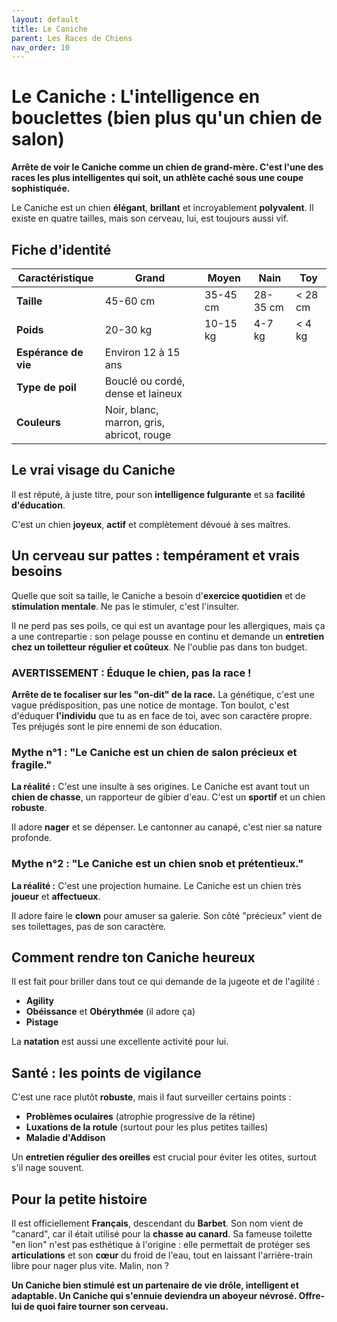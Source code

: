 ```yaml
---
layout: default
title: Le Caniche
parent: Les Races de Chiens
nav_order: 10
---
```


# Le Caniche : L'intelligence en bouclettes (bien plus qu'un chien de salon)

**Arrête de voir le Caniche comme un chien de grand-mère. C'est l'une des races les plus intelligentes qui soit, un athlète caché sous une coupe sophistiquée.**

Le Caniche est un chien **élégant**, **brillant** et incroyablement **polyvalent**. Il existe en quatre tailles, mais son cerveau, lui, est toujours aussi vif.

## Fiche d'identité

| Caractéristique | Grand | Moyen | Nain | Toy |
|---|---|---|---|---|
| **Taille** | 45-60 cm | 35-45 cm | 28-35 cm | < 28 cm |
| **Poids** | 20-30 kg | 10-15 kg | 4-7 kg | < 4 kg |
| **Espérance de vie** | Environ 12 à 15 ans |
| **Type de poil** | Bouclé ou cordé, dense et laineux |
| **Couleurs** | Noir, blanc, marron, gris, abricot, rouge |

## Le vrai visage du Caniche

Il est réputé, à juste titre, pour son **intelligence fulgurante** et sa **facilité d'éducation**.

C'est un chien **joyeux**, **actif** et complètement dévoué à ses maîtres.

## Un cerveau sur pattes : tempérament et vrais besoins

Quelle que soit sa taille, le Caniche a besoin d'**exercice quotidien** et de **stimulation mentale**. Ne pas le stimuler, c'est l'insulter.

Il ne perd pas ses poils, ce qui est un avantage pour les allergiques, mais ça a une contrepartie : son pelage pousse en continu et demande un **entretien chez un toiletteur régulier et coûteux**. Ne l'oublie pas dans ton budget.

### **AVERTISSEMENT : Éduque le chien, pas la race !**

**Arrête de te focaliser sur les "on-dit" de la race.** La génétique, c'est une vague prédisposition, pas une notice de montage. Ton boulot, c'est d'éduquer **l'individu** que tu as en face de toi, avec son caractère propre. Tes préjugés sont le pire ennemi de son éducation.

### Mythe n°1 : "Le Caniche est un chien de salon précieux et fragile."

**La réalité :** C'est une insulte à ses origines. Le Caniche est avant tout un **chien de chasse**, un rapporteur de gibier d'eau. C'est un **sportif** et un chien **robuste**.

Il adore **nager** et se dépenser. Le cantonner au canapé, c'est nier sa nature profonde.

### Mythe n°2 : "Le Caniche est un chien snob et prétentieux."

**La réalité :** C'est une projection humaine. Le Caniche est un chien très **joueur** et **affectueux**.

Il adore faire le **clown** pour amuser sa galerie. Son côté "précieux" vient de ses toilettages, pas de son caractère.

## Comment rendre ton Caniche heureux

Il est fait pour briller dans tout ce qui demande de la jugeote et de l'agilité :

*   **Agility**
*   **Obéissance** et **Obérythmée** (il adore ça)
*   **Pistage**

La **natation** est aussi une excellente activité pour lui.

## Santé : les points de vigilance

C'est une race plutôt **robuste**, mais il faut surveiller certains points :

*   **Problèmes oculaires** (atrophie progressive de la rétine)
*   **Luxations de la rotule** (surtout pour les plus petites tailles)
*   **Maladie d'Addison**

Un **entretien régulier des oreilles** est crucial pour éviter les otites, surtout s'il nage souvent.

## Pour la petite histoire

Il est officiellement **Français**, descendant du **Barbet**. Son nom vient de "canard", car il était utilisé pour la **chasse au canard**. Sa fameuse toilette "en lion" n'est pas esthétique à l'origine : elle permettait de protéger ses **articulations** et son **cœur** du froid de l'eau, tout en laissant l'arrière-train libre pour nager plus vite. Malin, non ?

**Un Caniche bien stimulé est un partenaire de vie drôle, intelligent et adaptable. Un Caniche qui s'ennuie deviendra un aboyeur névrosé. Offre-lui de quoi faire tourner son cerveau.** 